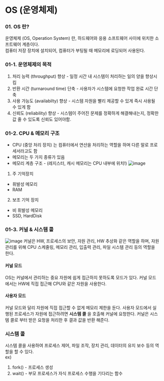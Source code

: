 # OS (운영체제)

### 01. OS 란?
운영체제 (OS, Operation System) 란, 하드웨어와 응용 소프트웨어 사이에 위치한 소프트웨어 계층이다. <br/>
컴퓨터 저장 장치에 설치되어, 컴퓨터가 부팅될 때 메모리에 로딩되어 사용된다.<br/>

### 01-1. 운영체제의 목적
1. 처리 능력 (throughput) 향상 - 일정 시간 내 시스템이 처리하는 일의 양을 향상시킴
2. 반환 시간 (turnaround time) 단축 - 사용자가 시스템에 요청한 작업 완료 시간 단축
3. 사용 가능도 (availabilty) 향상 - 시스템 자원을 빨리 제공할 수 있게 즉시 사용될 수 있게 함
4. 신뢰도 (reliability) 향상 - 시스템이 주어진 문제를 정확하게 해결해내는지, 정확한 값 줄 수 있도록 신뢰도 있어야함.

### 01-2. CPU & 메모리 구조
* CPU (중앙 처리 장치) 는 컴퓨터에서 연산을 처리하는 역할을 하며 다른 말로 프로세서라고도 함
* 메모리는 두 가지 종류가 있음
* 메모리 계층 구조 - (레지스터, 캐시 메모리는 CPU 내부에 위치!)
![image](https://github.com/user-attachments/assets/50141118-548a-4c6b-967f-ece381040171)

1) 주 기억장치
- 휘발성 메모리
- RAM
2) 보조 기억 장치
- 비 휘발성 메모리
- SSD, HardDisk

### 01-3. 커널 & 시스템 콜
![image](https://github.com/user-attachments/assets/f18bb6e4-df45-43d1-bf9a-a7a2883a409d)
커널은 HW, 프로세스의 보안, 자원 관리, HW 추상화 같은 역할을 하며, 
자원 관리를 위해 CPU 스케줄링, 메모리 관리, 입출력 관리, 파일 시스템 관리 등의 역할을 한다. <br/>

#### 커널 모드 
OS는 커널에서 관리하는 중요 자원에 쉽게 접근하지 못하도록 모드가 있다.
커널 모드에서는 HW에 직접 접근해 CPU와 같은 자원을 사용한다.

#### 사용자 모드
커널 모드와 달리 자원에 직접 접근할 수 없게 메모리 제한을 둔다.
사용자 모드에서 실행된 프로세스가 자원에 접근하려면 **시스템 콜** 을 호출해 커널에 요청한다.
커널은 시스템 콜로 부터 받은 요청을 처리한 후 결과 값을 반환 해준다.

### 시스템 콜
시스템 콜을 사용하여 프로세스 제어, 파일 조작, 장치 관리, 데이터의 유지 보수 등의 역할을 할 수 있다. <br/>
ex)
1. fork() - 프로세스 생성
2. wait() - 부모 프로세스가 자식 프로세스 수행을 기다리는 함수
